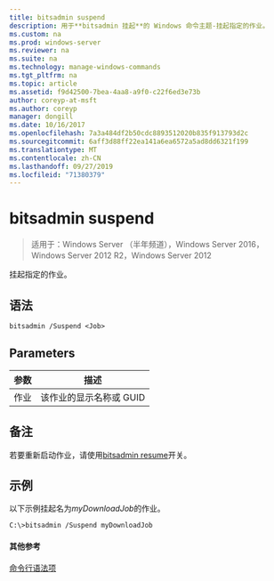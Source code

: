 ```yaml
---
title: bitsadmin suspend
description: 用于**bitsadmin 挂起**的 Windows 命令主题-挂起指定的作业。
ms.custom: na
ms.prod: windows-server
ms.reviewer: na
ms.suite: na
ms.technology: manage-windows-commands
ms.tgt_pltfrm: na
ms.topic: article
ms.assetid: f9d42500-7bea-4aa8-a9f0-c22f6ed3e73b
author: coreyp-at-msft
ms.author: coreyp
manager: dongill
ms.date: 10/16/2017
ms.openlocfilehash: 7a3a484df2b50cdc8893512020b835f913793d2c
ms.sourcegitcommit: 6aff3d88ff22ea141a6ea6572a5ad8dd6321f199
ms.translationtype: MT
ms.contentlocale: zh-CN
ms.lasthandoff: 09/27/2019
ms.locfileid: "71380379"
---
```

# <a name="bitsadmin-suspend"></a>bitsadmin suspend

> 适用于：Windows Server （半年频道），Windows Server 2016，Windows Server 2012 R2，Windows Server 2012

挂起指定的作业。

## <a name="syntax"></a>语法

```
bitsadmin /Suspend <Job>
```

## <a name="parameters"></a>Parameters

|参数|描述|
|-------|--------|
|作业|该作业的显示名称或 GUID|

## <a name="remarks"></a>备注

若要重新启动作业，请使用[bitsadmin resume](bitsadmin-resume.md)开关。

## <a name="BKMK_examples"></a>示例

以下示例挂起名为*myDownloadJob*的作业。

```
C:\>bitsadmin /Suspend myDownloadJob
```

#### <a name="additional-references"></a>其他参考

[命令行语法项](command-line-syntax-key.md)
